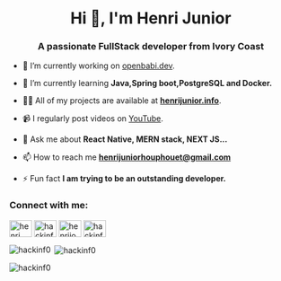 <h1 align="center">Hi 👋, I'm Henri Junior</h1>
<h3 align="center">A passionate FullStack developer from Ivory Coast</h3>


- 🔭 I’m currently working on [openbabi.dev](https://www.openbabi.dev/accueil).

- 🌱 I’m currently learning **Java,Spring boot,PostgreSQL and Docker.**

- 👨‍💻 All of my projects are available at  [**henrijunior.info**](https://henrijunior.info). 

- 📹 I regularly post videos on  [YouTube](https://www.youtube.com/hackinfo). 

- 💬 Ask me about **React Native, MERN stack, NEXT JS...**

- 📫 How to reach me **henrijuniorhouphouet@gmail.com**

- ⚡ Fun fact **I am trying to be an outstanding developer.**

<h3 align="left">Connect with me:</h3>
<p align="left">
<a href="https://linkedin.com/in/henri junior houphouet" target="blank"><img align="center" src="https://raw.githubusercontent.com/rahuldkjain/github-profile-readme-generator/master/src/images/icons/Social/linked-in-alt.svg" alt="henri junior houphouet" height="30" width="40" /></a>
<a href="https://codesandbox.com/hackinf0" target="blank"><img align="center" src="https://raw.githubusercontent.com/rahuldkjain/github-profile-readme-generator/master/src/images/icons/Social/codesandbox.svg" alt="hackinf0" height="30" width="40" /></a>
<a href="https://instagram.com/henrijoel_wisdom" target="blank"><img align="center" src="https://raw.githubusercontent.com/rahuldkjain/github-profile-readme-generator/master/src/images/icons/Social/instagram.svg" alt="henrijoel_wisdom" height="30" width="40" /></a>
<a href="https://www.youtube.com/c/hackinfo" target="blank"><img align="center" src="https://raw.githubusercontent.com/rahuldkjain/github-profile-readme-generator/master/src/images/icons/Social/youtube.svg" alt="hackinfo" height="30" width="40" /></a>
</p>

<p><img align="left" src="https://github-readme-stats.vercel.app/api/top-langs?username=hackinf0&show_icons=true&locale=en&layout=compact" alt="hackinf0" /></p>

<p>&nbsp;<img align="center" src="https://github-readme-stats.vercel.app/api?username=hackinf0&show_icons=true&locale=en" alt="hackinf0" /></p>

<p><img align="center" src="https://github-readme-streak-stats.herokuapp.com/?user=hackinf0&" alt="hackinf0" /></p>

